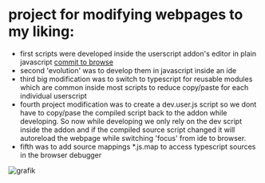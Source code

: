 # project for modifying webpages to my liking:

- first scripts were developed inside the userscript addon's editor in plain javascript [commit to browse](https://github.com/michmue/userscripts2/tree/53ef8196953afe6a867bba32fc46d1244b2b5e5c)
- second 'evolution' was to develop them in javascript inside an ide
- third big modification was to switch to typescript for reusable modules which are common inside most scripts to reduce copy/paste for each individual userscript
- fourth project modification was to create a dev.user.js script so we dont have to copy/pase the compiled script back to the addon while developing. So now while developing we only rely on the dev script inside the addon and if the compiled source script changed it will autoreload the webpage while switching 'focus' from ide to browser.
- fifth was to add source mappings *.js.map to access typescript sources in the browser debugger

![grafik](https://github.com/michmue/userscripts2/assets/37136025/fca8f2e9-849e-415c-bd58-811b586ed720)
